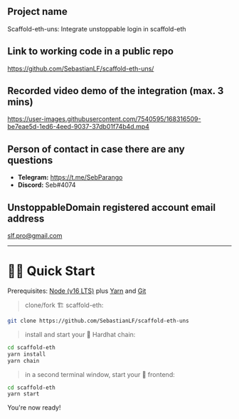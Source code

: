 ## Project name

Scaffold-eth-uns: Integrate unstoppable login in scaffold-eth

## Link to working code in a public repo

https://github.com/SebastianLF/scaffold-eth-uns/

## Recorded video demo of the integration (max. 3 mins)

https://user-images.githubusercontent.com/7540595/168316509-be7eae5d-1ed6-4eed-9037-37db01f74b4d.mp4

## Person of contact in case there are any questions

- **Telegram:** https://t.me/SebParango
- **Discord:** Seb#4074

## UnstoppableDomain registered account email address

slf.pro@gmail.com

---

# 🏄‍♂️ Quick Start

Prerequisites: [Node (v16 LTS)](https://nodejs.org/en/download/) plus [Yarn](https://classic.yarnpkg.com/en/docs/install/) and [Git](https://git-scm.com/downloads)

> clone/fork 🏗 scaffold-eth:

```bash
git clone https://github.com/SebastianLF/scaffold-eth-uns
```

> install and start your 👷‍ Hardhat chain:

```bash
cd scaffold-eth
yarn install
yarn chain
```

> in a second terminal window, start your 📱 frontend:

```bash
cd scaffold-eth
yarn start
```

You're now ready!
